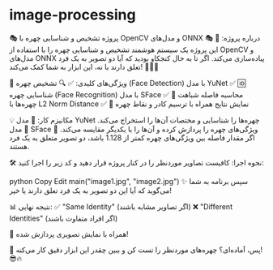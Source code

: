 # image-processing
🎭 پروژه تشخیص و شناسایی چهره با OpenCV و مدل‌های ONNX 🎭
🚀 درباره پروژه:
این پروژه یک سیستم هوشمند تشخیص و شناسایی چهره را با استفاده از OpenCV و مدل‌های ONNX پیاده‌سازی می‌کند. اگر تا به حال کنجکاو بودید که آیا دو تصویر به یک فرد تعلق دارند یا نه، این ابزار به شما کمک می‌کند! 🧑‍💻📸

🔹 ویژگی‌های کلیدی:
✅ 🔍 تشخیص چهره (Face Detection) با مدل YuNet
✅ 🆔 شناسایی چهره (Face Recognition) با مدل SFace
✅ 📏 محاسبه فاصله شباهت چهره‌ها با L2 Norm Distance
✅ 🎨 نمایش نتایج همراه با ترسیم کادر و نقاط چهره

💡 مکانیزم کار:
📌 مدل YuNet چهره‌ها را شناسایی و مختصات آن‌ها را استخراج می‌کند.
📌 مدل SFace ویژگی‌های چهره را پردازش کرده و آن‌ها را با یکدیگر مقایسه می‌کند.
📌 اگر مقدار فاصله بین ویژگی‌های چهره کمتر از 1.128 باشد، دو تصویر متعلق به یک فرد هستند.

🛠 نحوه اجرا:
کافیست تصاویر موردنظر را در کنار پروژه قرار دهید و کد زیر را اجرا کنید:

python
Copy
Edit
main("image1.jpg", "image2.jpg")
✨ سپس برنامه به شما می‌گوید که آیا این دو تصویر به یک فرد تعلق دارند یا خیر!

📊 نتیجه نهایی:
✅ "Same Identity" (اگر تصاویر مشابه باشند)
❌ "Different Identities" (اگر افراد متفاوت باشند)

🎨 همراه با نمایش تصویری پردازش شده!

🔎 پس، آماده‌ای؟ چهره‌های موردنظر را تست کن و ببین چقدر این ابزار دقیق کار می‌کنه! 😎🔥
